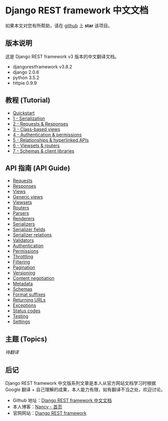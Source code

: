 # Django REST framework 中文文档
如果本文对您有所帮助，请在 [github](https://github.com/fangweiren/Django-REST-framework-documentation) 上 **star** 该项目。

## 版本说明
这是 Django REST framework v3 版本的中文翻译文档。

- djangorestframework v3.8.2
- django 2.0.6
- python 3.5.2
- httpie 0.9.9

## 教程 (Tutorial)
- [Quickstart](https://github.com/fangweiren/Django-REST-framework-documentation/blob/master/Tutorial/Quickstart.md)
- [1 - Serialization](https://github.com/fangweiren/Django-REST-framework-documentation/blob/master/Tutorial/Serialization.md)
- [2 - Requests & Responses](https://github.com/fangweiren/Django-REST-framework-documentation/blob/master/Tutorial/Requests-and-Responses.md)
- [3 - Class-based views](https://github.com/fangweiren/Django-REST-framework-documentation/blob/master/Tutorial/Class-based-views.md)
- [4 - Authentication & permissions](https://github.com/fangweiren/Django-REST-framework-documentation/blob/master/Tutorial/Authentication-and-Permissions.md)
- [5 - Relationships & hyperlinked APIs](https://github.com/fangweiren/Django-REST-framework-documentation/blob/master/Tutorial/Relationships-and-Hyperlinked-APIs.md)
- [6 - Viewsets & routers](https://github.com/fangweiren/Django-REST-framework-documentation/blob/master/Tutorial/ViewSets-and-Routers.md)
- [7 - Schemas & client libraries](https://github.com/fangweiren/Django-REST-framework-documentation/blob/master/Tutorial/Schemas-and-client_libraries.md)

## API 指南 (API Guide)
- [Requests](https://github.com/fangweiren/Django-REST-framework-documentation/blob/master/API-Guide/Requests.md)
- [Responses](https://github.com/fangweiren/Django-REST-framework-documentation/blob/master/API-Guide/Responses.md)
- [Views](https://github.com/fangweiren/Django-REST-framework-documentation/blob/master/API-Guide/Views.md)
- [Generic views](https://github.com/fangweiren/Django-REST-framework-documentation/blob/master/API-Guide/Generic-views.md)
- [Viewsets](https://github.com/fangweiren/Django-REST-framework-documentation/blob/master/API-Guide/ViewSets.md)
- [Routers](https://github.com/fangweiren/Django-REST-framework-documentation/blob/master/API-Guide/Routers.md)
- [Parsers](https://github.com/fangweiren/Django-REST-framework-documentation/blob/master/API-Guide/Parsers.md)
- [Renderers](https://github.com/fangweiren/Django-REST-framework-documentation/blob/master/API-Guide/Renderers.md)
- [Serializers](https://github.com/fangweiren/Django-REST-framework-documentation/blob/master/API-Guide/Serializers.md)
- [Serializer fields](https://github.com/fangweiren/Django-REST-framework-documentation/blob/master/API-Guide/Serializer-fields.md)
- [Serializer relations](https://github.com/fangweiren/Django-REST-framework-documentation/blob/master/API-Guide/Serializer-relations.md)
- [Validators](https://github.com/fangweiren/Django-REST-framework-documentation/blob/master/API-Guide/Validators.md)
- [Authentication](https://github.com/fangweiren/Django-REST-framework-documentation/blob/master/API-Guide/Authentication.md)
- [Permissions](https://github.com/fangweiren/Django-REST-framework-documentation/blob/master/API-Guide/Permissions.md)
- [Throttling](https://github.com/fangweiren/Django-REST-framework-documentation/blob/master/API-Guide/Throttling.md)
- [Filtering](https://github.com/fangweiren/Django-REST-framework-documentation/blob/master/API-Guide/Filtering.md)
- [Pagination](https://github.com/fangweiren/Django-REST-framework-documentation/blob/master/API-Guide/Pagination.md)
- [Versioning](https://github.com/fangweiren/Django-REST-framework-documentation/blob/master/API-Guide/Versioning.md)
- [Content negotiation](https://github.com/fangweiren/Django-REST-framework-documentation/blob/master/API-Guide/Content-negotiation.md)
- [Metadata](https://github.com/fangweiren/Django-REST-framework-documentation/blob/master/API-Guide/Metadata.md)
- [Schemas](https://github.com/fangweiren/Django-REST-framework-documentation/blob/master/API-Guide/Schemas.md)
- [Format suffixes](https://github.com/fangweiren/Django-REST-framework-documentation/blob/master/API-Guide/Format-suffixes.md)
- [Returning URLs](https://github.com/fangweiren/Django-REST-framework-documentation/blob/master/API-Guide/Returning-URLs.md)
- [Exceptions](https://github.com/fangweiren/Django-REST-framework-documentation/blob/master/API-Guide/Exceptions.md)
- [Status codes](https://github.com/fangweiren/Django-REST-framework-documentation/blob/master/API-Guide/Status-Codes.md)
- [Testing](https://github.com/fangweiren/Django-REST-framework-documentation/blob/master/API-Guide/Testing.md)
- [Settings](https://github.com/fangweiren/Django-REST-framework-documentation/blob/master/API-Guide/Settings.md)

## 主题 (Topics)

*待翻译*

## 后记
Django REST framework 中文版系列文章是本人从官方网站文档学习时根据 Google 翻译 + 自己理解的成果，本人能力有限，如有翻译不当之处，欢迎讨论。

- Github 地址：[Django REST framework 中文文档](https://github.com/fangweiren/Django-REST-framework-documentation)
- 本人博客：[Nancy - 首页](http://www.iamnancy.top/)
- 官网网站：[Django REST framework](http://www.django-rest-framework.org/)
